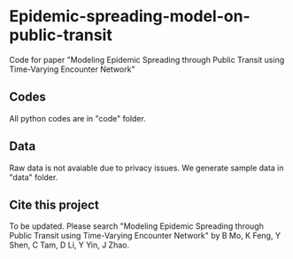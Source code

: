 # Epidemic-spreading-model-on-public-transit
Code for paper "Modeling Epidemic Spreading through Public Transit using Time-Varying Encounter Network"

## Codes
All python codes are in "code" folder. 

## Data
Raw data is not avaiable due to privacy issues. We generate sample data in "data" folder.

## Cite this project
To be updated. Please search "Modeling Epidemic Spreading through Public Transit using Time-Varying Encounter Network" by B Mo, K Feng, Y Shen, C Tam, D Li, Y Yin, J Zhao. 


